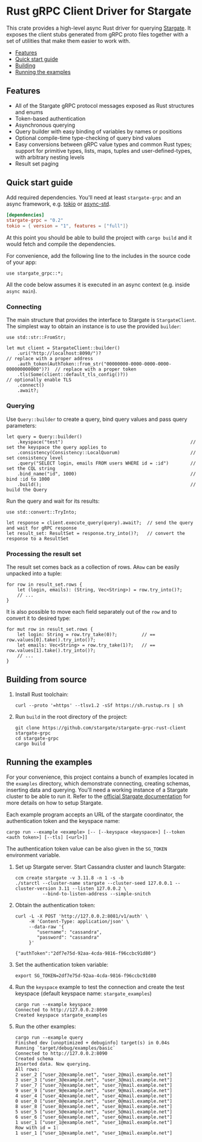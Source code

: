 # Rust gRPC Client Driver for Stargate

This crate provides a high-level async Rust driver for querying [Stargate](https://stargate.io/).
It exposes the client stubs generated from gRPC proto files together with a set of 
utilities that make them easier to work with.

- [Features](#features)
- [Quick start guide](#quick-start-guide)
- [Building](#building-from-source)
- [Running the examples](#running-the-examples)

## Features
- All of the Stargate gRPC protocol messages exposed as Rust structures and enums
- Token-based authentication
- Asynchronous querying
- Query builder with easy binding of variables by names or positions 
- Optional compile-time type-checking of query bind values
- Easy conversions between gRPC value types and common Rust types; support for
  primitive types, lists, maps, tuples and user-defined-types, with arbitrary nesting levels
- Result set paging

## Quick start guide
Add required dependencies. You'll need at least `stargate-grpc` and an async framework, 
e.g. [tokio](https://tokio.rs/) or [async-std](https://async.rs/). 

```toml
[dependencies]
stargate-grpc = "0.2"
tokio = { version = "1", features = ["full"]}
```

At this point you should be able to build the project with `cargo build` and it would fetch and compile 
the dependencies. 

For convenience, add the following line to the includes in the source code of your app:
```rust,skt-empty-main
use stargate_grpc::*;
```

All the code below assumes it is executed in an async context (e.g. inside `async main`).

### Connecting
The main structure that provides the interface to Stargate is `StargateClient`.
The simplest way to obtain an instance is to use the provided `builder`:

```rust,skt-connect,no_run
use std::str::FromStr;

let mut client = StargateClient::builder()
    .uri("http://localhost:8090/")?                                            // replace with a proper address
    .auth_token(AuthToken::from_str("00000000-0000-0000-0000-000000000000")?)  // replace with a proper token                                      
    .tls(Some(client::default_tls_config()?))                                  // optionally enable TLS
    .connect()
    .await?;
```

### Querying 
Use `Query::builder` to create a query, bind query values and pass query parameters:

```rust,skt-query
let query = Query::builder()
    .keyspace("test")                                               // set the keyspace the query applies to
    .consistency(Consistency::LocalQuorum)                          // set consistency level
    .query("SELECT login, emails FROM users WHERE id = :id")        // set the CQL string
    .bind_name("id", 1000)                                          // bind :id to 1000
    .build();                                                       // build the Query
```

Run the query and wait for its results:
```rust,skt-execute,no_run
use std::convert::TryInto;

let response = client.execute_query(query).await?;  // send the query and wait for gRPC response
let result_set: ResultSet = response.try_into()?;   // convert the response to a ResultSet
```

### Processing the result set
The result set comes back as a collection of rows. A`Row` can be easily unpacked
into a tuple:

```rust,skt-result,no_run
for row in result_set.rows {
    let (login, emails): (String, Vec<String>) = row.try_into()?;
    // ...
}
```

It is also possible to move each field separately out of the `row` and to convert 
it to desired type:
```rust,skt-result,no_run
for mut row in result_set.rows {
    let login: String = row.try_take(0)?;         // == row.values[0].take().try_into()?;
    let emails: Vec<String> = row.try_take(1)?;   // == row.values[1].take().try_into()?;
    // ...
}
```

## Building from source
1. Install Rust toolchain:
  
       curl --proto '=https' --tlsv1.2 -sSf https://sh.rustup.rs | sh

2. Run `build` in the root directory of the project:

       git clone https://github.com/stargate/stargate-grpc-rust-client stargate-grpc
       cd stargate-grpc
       cargo build

## Running the examples
For your convenience, this project contains a bunch of examples located in the `examples` directory, 
which demonstrate connecting, creating schemas, inserting data and querying. You'll need a working instance
of a Stargate cluster to be able to run it. Refer to the 
[official Stargate documentation](https://stargate.io/docs/stargate/1.0/developers-guide/install/install_overview.html)
for more details on how to setup Stargate.

Each example program accepts an URL of the stargate coordinator, 
the authentication token and the keyspace name:

    cargo run --example <example> [-- [--keyspace <keyspace>] [--token <auth token>] [--tls] [<url>]] 

The authentication token value can be also given in the `SG_TOKEN` environment variable.

1. Set up Stargate server. Start Cassandra cluster and launch Stargate:

       ccm create stargate -v 3.11.8 -n 1 -s -b
       ./starctl --cluster-name stargate --cluster-seed 127.0.0.1 --cluster-version 3.11 --listen 127.0.0.2 \
                 --bind-to-listen-address --simple-snitch

2. Obtain the authentication token:

       curl -L -X POST 'http://127.0.0.2:8081/v1/auth' \
            -H 'Content-Type: application/json' \
            --data-raw '{
               "username": "cassandra",
               "password": "cassandra"
            }'
              
       {"authToken":"2df7e75d-92aa-4cda-9816-f96ccbc91d80"}

3. Set the authentication token variable:
 
       export SG_TOKEN=2df7e75d-92aa-4cda-9816-f96ccbc91d80

4. Run the `keyspace` example to test the connection and create the test keyspace (default keyspace name: `stargate_examples`)

       cargo run --example keyspace 
       Connected to http://127.0.0.2:8090
       Created keyspace stargate_examples

5. Run the other examples:

       cargo run --example query 
       Finished dev [unoptimized + debuginfo] target(s) in 0.04s
       Running `target/debug/examples/basic`
       Connected to http://127.0.0.2:8090
       Created schema
       Inserted data. Now querying.
       All rows:
       2 user_2 ["user_2@example.net", "user_2@mail.example.net"]
       3 user_3 ["user_3@example.net", "user_3@mail.example.net"]
       7 user_7 ["user_7@example.net", "user_7@mail.example.net"]
       9 user_9 ["user_9@example.net", "user_9@mail.example.net"]
       4 user_4 ["user_4@example.net", "user_4@mail.example.net"]
       0 user_0 ["user_0@example.net", "user_0@mail.example.net"]
       8 user_8 ["user_8@example.net", "user_8@mail.example.net"]
       5 user_5 ["user_5@example.net", "user_5@mail.example.net"]
       6 user_6 ["user_6@example.net", "user_6@mail.example.net"]
       1 user_1 ["user_1@example.net", "user_1@mail.example.net"]
       Row with id = 1:
       1 user_1 ["user_1@example.net", "user_1@mail.example.net"]


